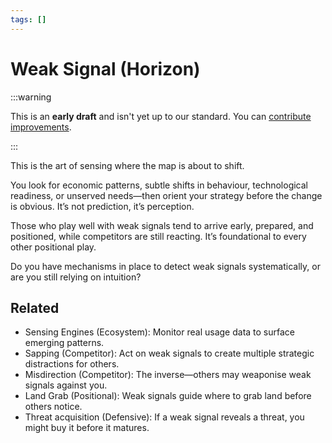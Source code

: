 ```yaml
---
tags: []
---
```


# Weak Signal (Horizon)

:::warning

This is an **early draft** and isn't yet up to our standard.
You can [contribute improvements](https://github.com/dave1010/wardley-leadership-strategies).

:::


This is the art of sensing where the map is about to shift.

You look for economic patterns, subtle shifts in behaviour, technological readiness, or unserved needs—then orient your strategy before the change is obvious. It’s not prediction, it’s perception.

Those who play well with weak signals tend to arrive early, prepared, and positioned, while competitors are still reacting. It’s foundational to every other positional play.

Do you have mechanisms in place to detect weak signals systematically, or are you still relying on intuition?

## Related

- Sensing Engines (Ecosystem): Monitor real usage data to surface emerging patterns.
- Sapping (Competitor): Act on weak signals to create multiple strategic distractions for others.
- Misdirection (Competitor): The inverse—others may weaponise weak signals against you.
- Land Grab (Positional): Weak signals guide where to grab land before others notice.
- Threat acquisition (Defensive): If a weak signal reveals a threat, you might buy it before it matures.
